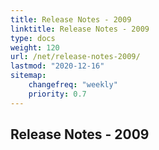```yaml
---
title: Release Notes - 2009
linktitle: Release Notes - 2009
type: docs
weight: 120
url: /net/release-notes-2009/
lastmod: "2020-12-16"
sitemap:
    changefreq: "weekly"
    priority: 0.7
---
```


## **Release Notes - 2009**
